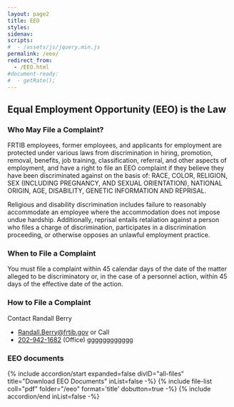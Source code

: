 ```yaml
---
layout: page2
title: EEO
styles:
sidenav:
scripts:
#  - /assets/js/jquery.min.js
permalink: /eeo/
redirect_from:
  - /EEO.html
#document-ready:
#  - getRate();
---
```


## Equal Employment Opportunity (EEO) is the Law

### Who May File a Complaint?

FRTIB employees, former employees, and applicants for employment are protected under various laws from discrimination in hiring, promotion, removal, benefits, job training, classification, referral, and other aspects of employment, and have a right to file an EEO complaint if they believe they have been discriminated against on the basis of: RACE, COLOR, RELIGION, SEX (INCLUDING PREGNANCY, AND SEXUAL ORIENTATION), NATIONAL ORIGIN, AGE, DISABILITY, GENETIC INFORMATION AND REPRISAL.

Religious and disability discrimination includes failure to reasonably accommodate an employee where the accommodation does not impose undue hardship. Additionally, reprisal entails retaliation against a person who files a charge of discrimination, participates in a discrimination proceeding, or otherwise opposes an unlawful employment practice.

### When to File a Complaint

You must file a complaint within 45 calendar days of the date of the matter alleged to be discriminatory or, in the case of a personnel action, within 45 days of the effective date of the action.

### How to File a Complaint

Contact Randall Berry <br>
* <Randall.Berry@frtib.gov> or Call
* <a href="tel:202-942-1682">202-942-1682</a> (Office)
gggggggggggg


<h3 class="usa-sr-only">EEO documents</h3>
<div class="usa-accordion">
{% include accordion/start expanded=false divID="all-files" title="Download EEO Documents" inList=false -%}
{% include file-list coll="pdf" folder="/eeo" format='title' dobutton=true -%}
{% include accordion/end  inList=false -%}
</div>

<!-- CONTENT END -->
